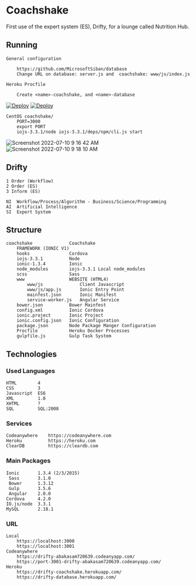 # Coachshake

First use of the expert system (ES), Drifty, for a lounge called Nutrition Hub.


## Running

	General configuration
	
		https://github.com/MicrosoftSiban/database
		Change URL on database: server.js and  coachshake: www/js/index.js

	Heroku Procfile

		Create <name>-coachshake, and <name>-database


[![Deploy](https://www.herokucdn.com/deploy/button.svg)](https://heroku.com/deploy?template=https://github.com/abakasam/coachshake)
[![Deploy](https://www.herokucdn.com/deploy/button.svg)](https://heroku.com/deploy?template=https://github.com/MicrosoftSiban/coachshake)


	CentOS coachshake/
		PORT=3000
		export PORT
		iojs-3.3.1/node iojs-3.3.1/deps/npm/cli.js start

![Screenshot 2022-07-10 9 16 42 AM](https://user-images.githubusercontent.com/58202540/178148726-b7328556-6f6a-4ad8-a865-c2806bcbdb36.png)
![Screenshot 2022-07-10 9 18 10 AM](https://user-images.githubusercontent.com/58202540/178148775-50d09a76-2532-49cc-aa16-4848f1aa7481.png)


## Drifty

	1 Order (Workflow)
	2 Order (ES)
	3 Inform (ES)
	
	NI	Workflow/Process/Algorithm - Business/Science/Programming
	AI	Artificial Intelligence
	SI	Expert System

## Structure

	coachshake				Coachshake
		FRAMEWORK (IONIC V1)
		hooks 				Cordova
		iojs-3.3.1 			Node
		ionic-1.3.4 		Ionic
		node_modules		iojs-3.3.1 Local node_modules
		scss 				Sass
		www 				WEBSITE (HTML4)
			www/js				Client Javascript
			www/js/app.js		Ionic Entry Point
			mainfest.json 		Ionic Manifest
			service-worker.js 	Angular Service
		bower.json			Bower Mainfest
		config.xml			Ionic Cordova
		ionic.project		Ionic Project
		ionic.config.json	Ionic Configuration
		package.json		Node Package Manger Configuration
		Procfile			Heroku Docker Processes
		gulpfile.js			Gulp Task System 

## Technologies

### Used Languages

	HTML		4
	CSS			3
	Javascript	ES6
	XML			1.0
	XHTML		?
	SQL			SQL:2008

### Services

	Codeanywhere	https://codeanywhere.com
	Heroku			https://heroku.com
	ClearDB			https://cleardb.com

### Main Packages

	Ionic		1.3.4 (2/3/2015)
	 Sass		3.1.0
	 Bower		1.3.12
	 Gulp		3.5.6
	 Angular	2.0.0
	Cordova		4.2.0
	IO.js/node	3.3.1
	MySQL		2.18.1

### URL

	Local
		https://localhost:3000
		https://localhost:3001
	Codeanywhere
		https://drifty-abakasam720639.codeanyapp.com/
		https://port-3001-drifty-abakasam720639.codeanyapp.com/
	Heroku
		https://drifty-coachshake.herokuapp.com/
		https://drifty-database.herokuapp.com/
